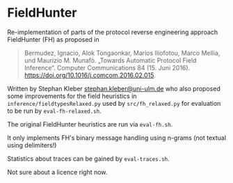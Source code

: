 # FieldHunter

Re-implementation of parts of the protocol reverse engineering approach FieldHunter (FH) as proposed in 

> Bermudez, Ignacio, Alok Tongaonkar, Marios Iliofotou, Marco Mellia, und Maurizio M. Munafò. 
> „Towards Automatic Protocol Field Inference“. Computer Communications 84 (15. Juni 2016). 
> https://doi.org/10.1016/j.comcom.2016.02.015.

Written by Stephan Kleber <stephan.kleber@uni-ulm.de>
who also proposed some improvements for the field heuristics in 
`inference/fieldtypesRelaxed.py`
used by
`src/fh_relaxed.py`
for evaluation to be run by
`eval-fh-relaxed.sh`.

The original FieldHunter heuristics are run via
`eval-fh.sh`.

It only implements FH's binary message handling using n-grams (not textual using delimiters!)


Statistics about traces can be gained by
`eval-traces.sh`.

Not sure about a licence right now.

